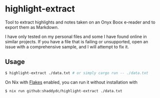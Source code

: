 # highlight-extract

Tool to extract highlights and notes taken on an Onyx Boox e-reader and to export them as Markdown.

I have only tested on my personal files and some I have found online in similar projects.
If you have a file that is failing or unsupported, open an issue with a comprehensive sample, and I will attempt to fix it.

## Usage

```bash
$ highlight-extract ./data.txt # or simply cargo run -- ./data.txt
```

On Nix with [Flakes](https://nixos.wiki/wiki/Flakes) enabled, you can run it without installation with


```bash
$ nix run github:shaddydc/highlight-extract ./data.txt
```
